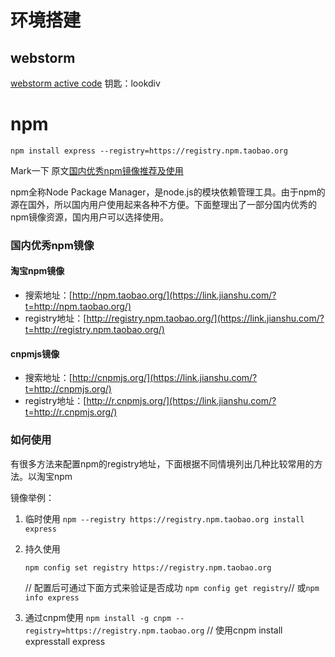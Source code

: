 # 环境搭建



## webstorm
[webstorm active code](http://lookdiv.com) 钥匙：lookdiv





# npm

`npm install express --registry=https://registry.npm.taobao.org`

Mark一下 原文[国内优秀npm镜像推荐及使用](https://link.jianshu.com/?t=http://riny.net/2014/cnpm/)

npm全称Node Package Manager，是node.js的模块依赖管理工具。由于npm的源在国外，所以国内用户使用起来各种不方便。下面整理出了一部分国内优秀的npm镜像资源，国内用户可以选择使用。

### 国内优秀npm镜像

#### 淘宝npm镜像

- 搜索地址：[http://npm.taobao.org/](https://link.jianshu.com/?t=http://npm.taobao.org/)
- registry地址：[http://registry.npm.taobao.org/](https://link.jianshu.com/?t=http://registry.npm.taobao.org/)

#### cnpmjs镜像

- 搜索地址：[http://cnpmjs.org/](https://link.jianshu.com/?t=http://cnpmjs.org/)
- registry地址：[http://r.cnpmjs.org/](https://link.jianshu.com/?t=http://r.cnpmjs.org/)

### 如何使用

有很多方法来配置npm的registry地址，下面根据不同情境列出几种比较常用的方法。以淘宝npm

镜像举例：

1. 临时使用
    `npm --registry https://registry.npm.taobao.org install express`

2. 持久使用

    `npm config set registry https://registry.npm.taobao.org`

    // 配置后可通过下面方式来验证是否成功
    `npm config get registry`// 或`npm info express`

3. 通过cnpm使用
    `npm install -g cnpm --registry=https://registry.npm.taobao.org`
    // 使用cnpm install expresstall express